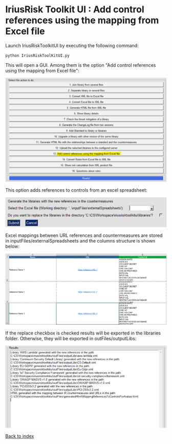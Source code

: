 
IriusRisk Toolkit UI : Add control references using the mapping from Excel file
======================================================================================================

Launch IriusRiskToolkitUI by executing the following command:

``` 
python IriusRiskToolKitUI.py
```

This will open a GUI. Among them is the option "Add control references
using the mapping from Excel file":

![](attachments/1053065283/1053098039.png)

This option adds references to controls from an excel spreadsheet:

![](attachments/1053065283/1053458468.png)

Excel mappings between URL references and countermeasures are stored in
inputFiles/externalSpreadsheets and the columns structure is shown
below:

![](attachments/1053065283/1056473106.png)

If the replace checkbox is checked results will be exported in the
libraries folder. Otherwise, they will be exported in
outFiles/outputLibs:

![](attachments/1053065283/1053261853.png)

[Back to index](Readme.md)